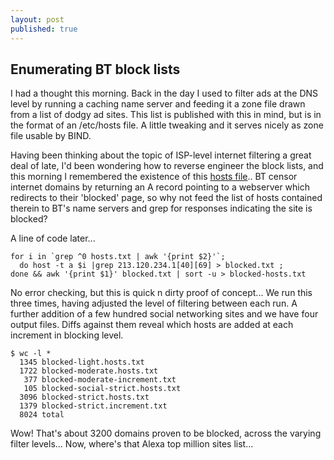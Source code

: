 ```yaml
---
layout: post
published: true
---
```


## Enumerating BT block lists

I had a thought this morning. Back in the day I used to filter ads at the DNS level by running a caching name server and feeding it a zone file drawn from a list of dodgy ad sites. This list is published with this in mind, but is in the format of an /etc/hosts file. A little tweaking and it serves nicely as zone file usable by BIND.

Having been thinking about the topic of ISP-level internet filtering a great deal of late, I'd been wondering how to reverse engineer the block lists, and this morning I remembered the existence of this [hosts file](http://winhelp2002.mvps.org/hosts.txt).. BT censor internet domains by returning an A record pointing to a webserver which redirects to their 'blocked' page, so why not feed the list of hosts contained therein to BT's name servers and grep for responses indicating the site is blocked?

A line of code later...

```
for i in `grep ^0 hosts.txt | awk '{print $2}'`; 
  do host -t a $i |grep 213.120.234.1[40][69] > blocked.txt ; 
done && awk '{print $1}' blocked.txt | sort -u > blocked-hosts.txt
```

No error checking, but this is quick n dirty proof of concept... We run this three times, having adjusted the level of filtering between each run. A further addition of a few hundred social networking sites and we have four output files. Diffs against them reveal which hosts are added at each increment in blocking level.

```
$ wc -l *
  1345 blocked-light.hosts.txt
  1722 blocked-moderate.hosts.txt
   377 blocked-moderate-increment.txt
   105 blocked-social-strict.hosts.txt
  3096 blocked-strict.hosts.txt
  1379 blocked-strict.increment.txt
  8024 total
```

Wow! That's about 3200 domains proven to be blocked, across the varying filter levels... Now, where's that Alexa top million sites list...




